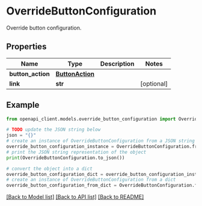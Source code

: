 # OverrideButtonConfiguration

Override button configuration.

## Properties

Name | Type | Description | Notes
------------ | ------------- | ------------- | -------------
**button_action** | [**ButtonAction**](ButtonAction.md) |  | 
**link** | **str** |  | [optional] 

## Example

```python
from openapi_client.models.override_button_configuration import OverrideButtonConfiguration

# TODO update the JSON string below
json = "{}"
# create an instance of OverrideButtonConfiguration from a JSON string
override_button_configuration_instance = OverrideButtonConfiguration.from_json(json)
# print the JSON string representation of the object
print(OverrideButtonConfiguration.to_json())

# convert the object into a dict
override_button_configuration_dict = override_button_configuration_instance.to_dict()
# create an instance of OverrideButtonConfiguration from a dict
override_button_configuration_from_dict = OverrideButtonConfiguration.from_dict(override_button_configuration_dict)
```
[[Back to Model list]](../README.md#documentation-for-models) [[Back to API list]](../README.md#documentation-for-api-endpoints) [[Back to README]](../README.md)


